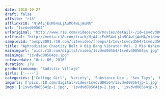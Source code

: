 ```yaml
---
date: 2018-10-27
draft: false
affsite: "r18"
afflinkr18: "NjA4LjEuMS4xLjAuMC4wLjAuMA"
url: "1svdvd00564"
urloriginal: "http://www.r18.com/videos/vod/movies/detail/-/id=1svdvd00564"
urlfinal: "http://media.r18.com/track/NjA4LjEuMS4xLjAuMC4wLjAuMA/videos/vod/movies/detail/-/id=1svdvd00564"
samplevid: "awspv3001.r18.com/litevideo/freepv/1/1sv/1svdvd564/1svdvd564_dmb_w.mp4"
title: "Aphrodisiac Chastity Belt X Big Bang Vibrator Vol. 2 Mio Oshima (21 Years Old) Occupation: College Girl"
mainimgurl: "pics.r18.com/digital/video/1svdvd00564/1svdvd00564ps.jpg"
mainimgs: "1svdvd00564ps.jpg"
releasedate: "Oct. 06, 2016"
duration: 179
productioncomp: "Sadistic Village"
girls: ['----']
categories: ['College Girl', 'Variety', 'Substance Use', 'Sex Toys', 'Egg Vibrator', 'Hi-Def']
imgurls: ['pics.r18.com/digital/video/1svdvd00564/1svdvd00564jp-1.jpg', 'pics.r18.com/digital/video/1svdvd00564/1svdvd00564jp-2.jpg', 'pics.r18.com/digital/video/1svdvd00564/1svdvd00564jp-3.jpg', 'pics.r18.com/digital/video/1svdvd00564/1svdvd00564jp-4.jpg', 'pics.r18.com/digital/video/1svdvd00564/1svdvd00564jp-5.jpg', 'pics.r18.com/digital/video/1svdvd00564/1svdvd00564jp-6.jpg', 'pics.r18.com/digital/video/1svdvd00564/1svdvd00564jp-7.jpg', 'pics.r18.com/digital/video/1svdvd00564/1svdvd00564jp-8.jpg', 'pics.r18.com/digital/video/1svdvd00564/1svdvd00564jp-9.jpg', 'pics.r18.com/digital/video/1svdvd00564/1svdvd00564jp-10.jpg', 'pics.r18.com/digital/video/1svdvd00564/1svdvd00564jp-11.jpg', 'pics.r18.com/digital/video/1svdvd00564/1svdvd00564jp-12.jpg', 'pics.r18.com/digital/video/1svdvd00564/1svdvd00564jp-13.jpg', 'pics.r18.com/digital/video/1svdvd00564/1svdvd00564jp-14.jpg', 'pics.r18.com/digital/video/1svdvd00564/1svdvd00564jp-15.jpg', 'pics.r18.com/digital/video/1svdvd00564/1svdvd00564jp-16.jpg', 'pics.r18.com/digital/video/1svdvd00564/1svdvd00564jp-17.jpg', 'pics.r18.com/digital/video/1svdvd00564/1svdvd00564jp-18.jpg', 'pics.r18.com/digital/video/1svdvd00564/1svdvd00564jp-19.jpg', 'pics.r18.com/digital/video/1svdvd00564/1svdvd00564jp-20.jpg']
imgs: ['1svdvd00564jp-1.jpg', '1svdvd00564jp-2.jpg', '1svdvd00564jp-3.jpg', '1svdvd00564jp-4.jpg', '1svdvd00564jp-5.jpg', '1svdvd00564jp-6.jpg', '1svdvd00564jp-7.jpg', '1svdvd00564jp-8.jpg', '1svdvd00564jp-9.jpg', '1svdvd00564jp-10.jpg', '1svdvd00564jp-11.jpg', '1svdvd00564jp-12.jpg', '1svdvd00564jp-13.jpg', '1svdvd00564jp-14.jpg', '1svdvd00564jp-15.jpg', '1svdvd00564jp-16.jpg', '1svdvd00564jp-17.jpg', '1svdvd00564jp-18.jpg', '1svdvd00564jp-19.jpg', '1svdvd00564jp-20.jpg']
---
```

